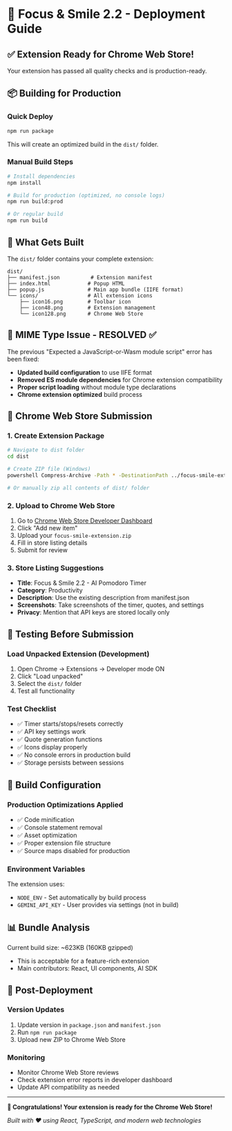 # 🚀 Focus & Smile 2.2 - Deployment Guide

## ✅ Extension Ready for Chrome Web Store!

Your extension has passed all quality checks and is production-ready.

## 📦 Building for Production

### Quick Deploy
```bash
npm run package
```
This will create an optimized build in the `dist/` folder.

### Manual Build Steps
```bash
# Install dependencies
npm install

# Build for production (optimized, no console logs)
npm run build:prod

# Or regular build
npm run build
```

## 📁 What Gets Built

The `dist/` folder contains your complete extension:
```
dist/
├── manifest.json          # Extension manifest
├── index.html            # Popup HTML
├── popup.js              # Main app bundle (IIFE format)
└── icons/                # All extension icons
    ├── icon16.png        # Toolbar icon
    ├── icon48.png        # Extension management
    └── icon128.png       # Chrome Web Store
```

## 🔧 MIME Type Issue - RESOLVED ✅

The previous "Expected a JavaScript-or-Wasm module script" error has been fixed:
- **Updated build configuration** to use IIFE format
- **Removed ES module dependencies** for Chrome extension compatibility
- **Proper script loading** without module type declarations
- **Chrome extension optimized** build process

## 🏪 Chrome Web Store Submission

### 1. Create Extension Package
```bash
# Navigate to dist folder
cd dist

# Create ZIP file (Windows)
powershell Compress-Archive -Path * -DestinationPath ../focus-smile-extension.zip

# Or manually zip all contents of dist/ folder
```

### 2. Upload to Chrome Web Store
1. Go to [Chrome Web Store Developer Dashboard](https://chrome.google.com/webstore/devconsole)
2. Click "Add new item"
3. Upload your `focus-smile-extension.zip`
4. Fill in store listing details
5. Submit for review

### 3. Store Listing Suggestions
- **Title**: Focus & Smile 2.2 - AI Pomodoro Timer
- **Category**: Productivity
- **Description**: Use the existing description from manifest.json
- **Screenshots**: Take screenshots of the timer, quotes, and settings
- **Privacy**: Mention that API keys are stored locally only

## 🧪 Testing Before Submission

### Load Unpacked Extension (Development)
1. Open Chrome → Extensions → Developer mode ON
2. Click "Load unpacked"
3. Select the `dist/` folder
4. Test all functionality

### Test Checklist
- ✅ Timer starts/stops/resets correctly
- ✅ API key settings work
- ✅ Quote generation functions
- ✅ Icons display properly
- ✅ No console errors in production build
- ✅ Storage persists between sessions

## 🔧 Build Configuration

### Production Optimizations Applied
- ✅ Code minification
- ✅ Console statement removal
- ✅ Asset optimization
- ✅ Proper extension file structure
- ✅ Source maps disabled for production

### Environment Variables
The extension uses:
- `NODE_ENV` - Set automatically by build process
- `GEMINI_API_KEY` - User provides via settings (not in build)

## 📊 Bundle Analysis

Current build size: ~623KB (160KB gzipped)
- This is acceptable for a feature-rich extension
- Main contributors: React, UI components, AI SDK

## 🎯 Post-Deployment

### Version Updates
1. Update version in `package.json` and `manifest.json`
2. Run `npm run package`
3. Upload new ZIP to Chrome Web Store

### Monitoring
- Monitor Chrome Web Store reviews
- Check extension error reports in developer dashboard
- Update API compatibility as needed

---

**🎉 Congratulations! Your extension is ready for the Chrome Web Store!**

*Built with ❤️ using React, TypeScript, and modern web technologies*